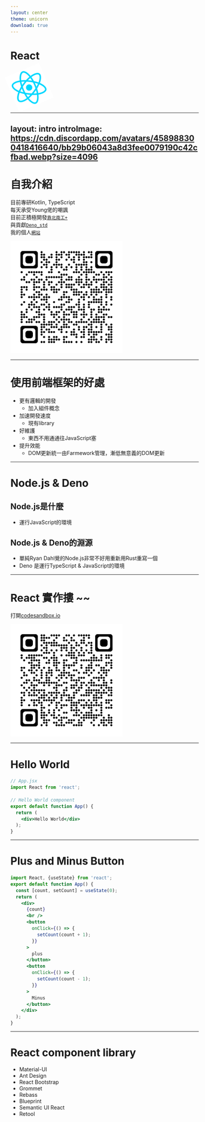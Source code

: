 ```yaml
---
layout: center
theme: unicorn
download: true
---
```


# React
<img id="react-logo" src="/react-logo.png" />


<style>
@keyframes react {
  to {
    transform: rotate(0deg);
  }
  from {
    transform: rotate(180deg);
  }
}
#react-logo {
  width: 100px;
  animation: react linear 3s infinite;
}
</style>

---
layout: intro
introImage: https://cdn.discordapp.com/avatars/458988300418416640/bb29b06043a8d3fee0079190c42cfbad.webp?size=4096
---

# 自我介紹

目前專研Kotlin, TypeScript\
每天承受Young佬的嘲諷\
目前正積極開發[`靠北南工+`](https://github.com/NTIHS-FK)\
與貢獻[`Deno_std`](https://github.com/xiaoxigua-1/deno_std)\
我的個人[`網站`](https://xiaoxigua-1.github.io)

<img id="myWebsite" src="/qrcode_xiaoxigua-1.github.io.png" />

<style>

#myWebsite {
  width: 300px;
}
</style>
---

# 使用前端框架的好處
- 更有邏輯的開發
  - 加入組件概念
- 加速開發速度
  - 現有library
- 好維護
  - 東西不用通通往JavaScript塞
- 提升效能
  - DOM更新統一由Farmework管理，漸低無意義的DOM更新


---

# Node.js & Deno

## Node.js是什麼
- 運行JavaScript的環境

## Node.js & Deno的淵源
- 單純Ryan Dahl覺的Node.js非常不好用重新用Rust重寫一個
- Deno 是運行TypeScript & JavaScript的環境

---

# React 實作摟 ~~

打開[codesandbox.io](https://codesandbox.io/)

<img id="qrcode" src="/qrcode_codesandbox.io.png" />

<style>
#qrcode {
  width: 300px;
}
</style>

---

# Hello World
```jsx
// App.jsx
import React from 'react';

// Hello World component
export default function App() {
  return (
    <div>Hello World</div>
  );
}
```

---

# Plus and Minus Button

```jsx
import React, {useState} from 'react';
export default function App() {
  const [count, setCount] = useState(0);
  return (
    <div>
      {count}
      <br />
      <button
        onClick={() => {
          setCount(count + 1);
        }}
      >
        plus
      </button>
      <button
        onClick={() => {
          setCount(count - 1);
        }}
      >
        Minus
      </button>
    </div>
  );
}
```

---

# React component library

- Material-UI
- Ant Design
- React Bootstrap
- Grommet
- Rebass
- Blueprint
- Semantic UI React
- Retool

